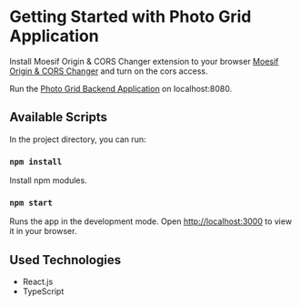 # Getting Started with Photo Grid Application

Install Moesif Origin & CORS Changer extension to your
browser  [Moesif Origin & CORS Changer](https://chrome.google.com/webstore/detail/moesif-origin-cors-change/digfbfaphojjndkpccljibejjbppifbc/related?hl=en-US)
and turn on the cors access.

Run the [Photo Grid Backend Application](https://github.com/MalinduDilshan97/Photo-Grid-Backend)
on localhost:8080.

## Available Scripts

In the project directory, you can run:

### `npm install`

Install npm modules.

### `npm start`

Runs the app in the development mode.
Open [http://localhost:3000](http://localhost:3000) to view it in your browser.

## Used Technologies
- React.js
- TypeScript